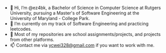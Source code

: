 - 👋 Hi, I’m @ez4bk, a Bachelor of Science in Computer Science at Rutgers University, pursuing a Master's of Software Engineering at the University of Maryland - College Park.
- 🌱 I’m currently on my track of Software Engineering and practicing leetcodes.
- 💞️ Most of my repositories are  school assignments/projects, and projects from other platforms.
- 📫 Contact me via ycwei328@gmail.com if you want to work with me.

<!---
ez4bk/ez4bk is a ✨ special ✨ repository because its `README.md` (this file) appears on your GitHub profile.
You can click the Preview link to take a look at your changes.
--->
